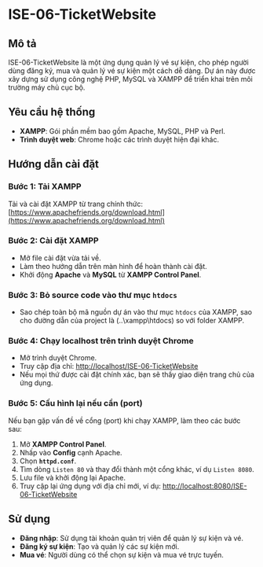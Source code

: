 # ISE-06-TicketWebsite

## Mô tả
ISE-06-TicketWebsite là một ứng dụng quản lý vé sự kiện, cho phép người dùng đăng ký, mua và quản lý vé sự kiện một cách dễ dàng. Dự án này được xây dựng sử dụng công nghệ PHP, MySQL và XAMPP để triển khai trên môi trường máy chủ cục bộ.

## Yêu cầu hệ thống
- **XAMPP**: Gói phần mềm bao gồm Apache, MySQL, PHP và Perl.
- **Trình duyệt web**: Chrome hoặc các trình duyệt hiện đại khác.

## Hướng dẫn cài đặt

### Bước 1: Tải XAMPP
Tải và cài đặt XAMPP từ trang chính thức:
[https://www.apachefriends.org/download.html](https://www.apachefriends.org/download.html)

### Bước 2: Cài đặt XAMPP
- Mở file cài đặt vừa tải về.
- Làm theo hướng dẫn trên màn hình để hoàn thành cài đặt.
- Khởi động **Apache** và **MySQL** từ **XAMPP Control Panel**.

### Bước 3: Bỏ source code vào thư mục `htdocs`
- Sao chép toàn bộ mã nguồn dự án vào thư mục `htdocs` của XAMPP, sao cho đường dẫn của project là (..\xampp\htdocs) so với folder XAMPP.

### Bước 4: Chạy localhost trên trình duyệt Chrome
- Mở trình duyệt Chrome.
- Truy cập địa chỉ: [http://localhost/ISE-06-TicketWebsite](http://localhost/ISE-06-TicketWebsite)
- Nếu mọi thứ được cài đặt chính xác, bạn sẽ thấy giao diện trang chủ của ứng dụng.

### Bước 5: Cấu hình lại nếu cần (port)
Nếu bạn gặp vấn đề về cổng (port) khi chạy XAMPP, làm theo các bước sau:
1. Mở **XAMPP Control Panel**.
2. Nhấp vào **Config** cạnh Apache.
3. Chọn **`httpd.conf`**.
4. Tìm dòng `Listen 80` và thay đổi thành một cổng khác, ví dụ `Listen 8080`.
5. Lưu file và khởi động lại Apache.
6. Truy cập lại ứng dụng với địa chỉ mới, ví dụ: [http://localhost:8080/ISE-06-TicketWebsite](http://localhost:8080/ISE-06-TicketWebsite)

## Sử dụng
- **Đăng nhập**: Sử dụng tài khoản quản trị viên để quản lý sự kiện và vé.
- **Đăng ký sự kiện**: Tạo và quản lý các sự kiện mới.
- **Mua vé**: Người dùng có thể chọn sự kiện và mua vé trực tuyến.
